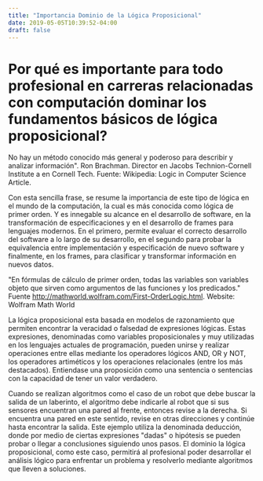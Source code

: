 ```yaml
---
title: "Importancia Dominio de la Lógica Proposicional"
date: 2019-05-05T10:39:52-04:00
draft: false
---
```

# Por qué es importante para todo profesional en carreras relacionadas con computación dominar los fundamentos básicos de lógica proposicional?

No hay un método conocido más general y poderoso para describir y analizar información". Ron Brachman. Director en Jacobs Technion-Cornell Institute a en Cornell Tech. Fuente: Wikipedia: Logic in Computer Science Article.

Con esta sencilla frase, se resume la importancia de este tipo de lógica en el mundo de la computación, la cual es más conocida como lógica de primer orden. Y es innegable su alcance en el desarrollo de software, en la transformación de especificaciones y en el desarrollo de frames para lenguajes modernos. En el primero, permite evaluar el correcto desarrollo del software a lo largo de su desarrollo, en el segundo para probar la equivalencia entre implementación y especificación de nuevo software y finalmente, en los frames, para clasificar y transformar información en nuevos datos.

"En fórmulas de cálculo de primer orden, todas las variables son variables objeto que sirven como argumentos de las funciones y los predicados." Fuente http://mathworld.wolfram.com/First-OrderLogic.html. Website: Wolfram Math World

La lógica proposicional esta basada en modelos de razonamiento que permiten encontrar la veracidad o falsedad de expresiones lógicas. Estas expresiones, denominadas como variables proposicionales y muy utilizadas en los lenguajes actuales de programación, pueden unirse y realizar operaciones entre ellas mediante los operadores lógicos AND, OR y NOT, los operadores artiméticos y los operaciones relacionales (entre los más destacados). Entiendase una proposición como una sentencia o sentencias con la capacidad de tener un valor verdadero.

Cuando se realizan algoritmos como el caso de un robot que debe buscar la salida de un laberinto, el algoritmo debe indicarle al robot que si sus sensores encuentran una pared al frente, entonces revise a la derecha. Si encuentra una pared en este sentido, revise en otras direcciones y continúe hasta encontrar la salida. Este ejemplo utiliza la denominada deducción, donde por medio de ciertas expresiones "dadas" o hipótesis se pueden probar o llegar a conclusiones siguiendo unos pasos. El dominio la lógica proposicional, como este caso, permitirá al profesional poder desarrollar el análisis lógico para enfrentar un problema y resolverlo mediante algoritmos que lleven a soluciones.





